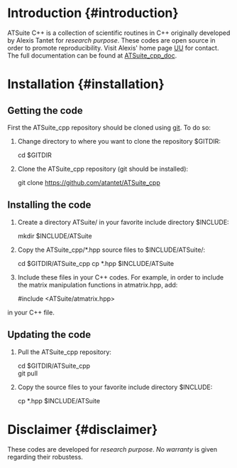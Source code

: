 Introduction    {#introduction}
============

ATSuite C++ is a collection of scientific routines in C++
originally developed by Alexis Tantet for _research purpose_.
These codes are open source in order to promote reproducibility.
Visit Alexis' home page [UU] for contact.
The full documentation can be found at [ATSuite_cpp_doc].


Installation    {#installation}
============

Getting the code
----------------

First the ATSuite_cpp repository should be cloned using [git].
To do so:
1. Change directory to where you want to clone the repository $GITDIR:

     cd $GITDIR
     
2. Clone the ATSuite_cpp repository (git should be installed):

     git clone https://github.com/atantet/ATSuite_cpp
     

Installing the code
-------------------

1. Create a directory ATSuite/ in your favorite include directory $INCLUDE:

     mkdir $INCLUDE/ATSuite
     
2. Copy the ATSuite_cpp/*.hpp source files to $INCLUDE/ATSuite/:

     cd $GITDIR/ATSuite_cpp
     cp *.hpp $INCLUDE/ATSuite
     
3. Include these files in your C++ codes.
For example, in order to include the matrix manipulation functions in atmatrix.hpp,
add:

     #include <ATSuite/atmatrix.hpp>
     
in your C++ file.

Updating the code
-----------------

1. Pull the ATSuite_cpp repository:

     cd $GITDIR/ATSuite_cpp     
     git pull
     
2. Copy the source files to your favorite include directory $INCLUDE:

     cp *.hpp $INCLUDE/ATSuite


Disclaimer    {#disclaimer}
==========

These codes are developed for _research purpose_.
_No warranty_ is given regarding their robustess.

[UU]: http://www.uu.nl/staff/AJJTantet/ "Alexis' personal page"
[git]: https://git-scm.com/ "git"
[ATSuite_cpp_doc]: http://atantet.github.io/ATSuite_cpp/ "ATSuite C++ documentation"